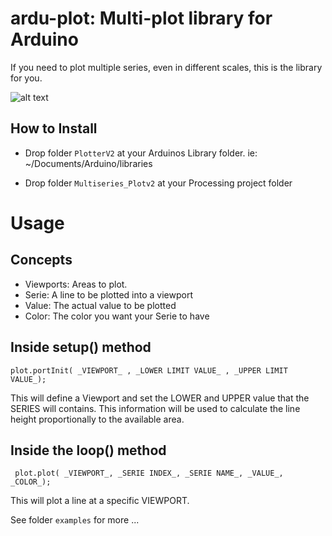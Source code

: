 # ardu-plot: Multi-plot library for Arduino

If you need to plot multiple series, even in different scales, this is the library for you.

![alt text](https://raw.github.com/saientzg/ardu-plot/master/img/Multiseries_Plotv2.png "Screenshot")



## How to Install

* Drop folder `PlotterV2` at your Arduinos Library folder. ie: ~/Documents/Arduino/libraries

* Drop folder `Multiseries_Plotv2` at your Processing project folder


# Usage

## Concepts

* Viewports: Areas to plot.
* Serie: A line to be plotted into a viewport
* Value: The actual value to be plotted
* Color: The color you want your Serie to have


## Inside setup() method

`plot.portInit( _VIEWPORT_ , _LOWER LIMIT VALUE_ , _UPPER LIMIT VALUE_);`

This will define a Viewport and set the LOWER and UPPER value that the SERIES will contains.
This information will be used to calculate the line height proportionally to the available area.


## Inside the loop() method

` plot.plot( _VIEWPORT_, _SERIE INDEX_, _SERIE NAME_, _VALUE_, _COLOR_);`

This will plot a line at a specific VIEWPORT.


See folder `examples` for more ...

